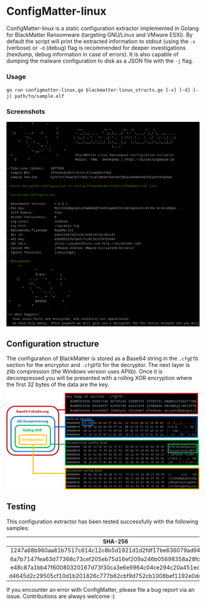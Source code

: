 # ConfigMatter-linux

ConfigMatter-linux is a static configuration extractor implemented in Golang for BlackMatter Ransomware (targeting GNU/Linux and VMware ESXi). By default the script will print the extracted information to stdout (using the ```-v``` (verbose) or ```-d``` (debug) flag is recommended for deeper investigations (hexdump, debug information in case of errors). It is also capable of dumping the malware configuration to disk as a JSON file with the ```-j``` flag.

### Usage 

```shell
go run configmatter-linux.go blackmatter-linux_structs.go [-v] [-d] [-j] path/to/sample.elf
```
### Screenshots

![Running the script](img/tool.png)

## Configuration structure

The configuration of BlackMatter is stored as a Base64 string in the ```.cfgETD``` section for the encryptor and ```.cfgDTD``` for the decryptor. The next layer is zlib compression (the Windows version uses APlib). Once it is decompressed you will be presented with a rolling XOR encryption where the first 32 bytes of the data are the key.

![Running the script](img/config-layers.png)

## Testing

This configuration extractor has been tested successfully with the following samples:

|                             SHA-256                              |                     Sample                              |
| :--------------------------------------------------------------: | :-----------------------------------------------------: |
| 1247a68b960aa81b7517c614c12c8b5d1921d1d2fdf17be636079ad94caf970f | [VirusTotal](https://www.virustotal.com/gui/file/1247a68b960aa81b7517c614c12c8b5d1921d1d2fdf17be636079ad94caf970f) |
| 6a7b7147fea63d77368c73cef205eb75d16ef209a246b05698358a28fd16e502 | [VirusTotal](https://www.virustotal.com/gui/file/6a7b7147fea63d77368c73cef205eb75d16ef209a246b05698358a28fd16e502) |
| e48c87a1bb47f60080320167d73f30ca3e6e9964c04ce294c20a451ec1dff425 | [VirusTotal](https://www.virustotal.com/gui/file/e48c87a1bb47f60080320167d73f30ca3e6e9964c04ce294c20a451ec1dff425) |
| d4645d2c29505cf10d1b201826c777b62cbf9d752cb1008bef1192e0dd545a82 | [VirusTotal](https://www.virustotal.com/gui/file/d4645d2c29505cf10d1b201826c777b62cbf9d752cb1008bef1192e0dd545a82) |

If you encounter an error with ConfigMatter, please file a bug report via an issue. Contributions are always welcome :)

